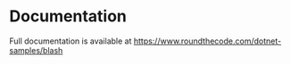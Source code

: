 # Documentation

Full documentation is available at https://www.roundthecode.com/dotnet-samples/blash
